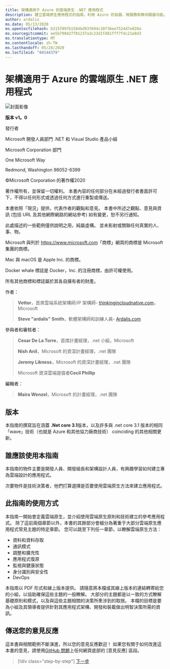 ```yaml
---
title: 架構適用于 Azure 的雲端原生 .NET 應用程式
description: 建立雲端原生應用程式的指南，利用 Azure 的容器、微服務和無伺服器功能。
author: ardalis
ms.date: 05/13/2020
ms.openlocfilehash: b315f097b1584bd93f694c10f36ee7524d7e020a
ms.sourcegitcommit: ee5b798427f81237a3c23d1fd81fff7fdc21e8d3
ms.translationtype: MT
ms.contentlocale: zh-TW
ms.lasthandoff: 05/28/2020
ms.locfileid: "84144379"
---
```

# <a name="architecting-cloud-native-net-applications-for-azure"></a>架構適用于 Azure 的雲端原生 .NET 應用程式

![封面影像](./media/cover.png)

**版本 v1。0**

發行者

Microsoft 開發人員部門 .NET 和 Visual Studio 產品小組

Microsoft Corporation 部門

One Microsoft Way

Redmond, Washington 98052-6399

&copy;Microsoft Corporation 的著作權2020

著作權所有，並保留一切權利。 本書內容的任何部分在未經過發行者書面許可下，不得以任何形式或透過任何方式進行重製或傳送。

本書依照「現況」提供，代表作者的觀點和意見。 本書中所述之觀點、意見與資訊 (包括 URL 及其他網際網路的網站參考) 如有變更，恕不另行通知。

此處描述的一些範例僅供說明之用，純屬虛構。 並未影射或關聯任何真實的人、事、物。

Microsoft 與列於 <https://www.microsoft.com>「商標」網頁的商標是 Microsoft 集團的商標。

Mac 與 macOS 是 Apple Inc. 的商標。

Docker whale 標誌是 Docker，Inc. 的注冊商標，由許可權使用。

所有其他商標和標誌屬於其各自擁有者的財產。

作者：

> **Vettor**，首席雲端系統架構師/IP 架構師- [thinkingincloudnative.com](https://thinkingincloudnative.com/about/)，Microsoft
>
> **Steve "ardalis" Smith**，軟體架構師和訓練人員- [Ardalis.com](https://ardalis.com)

參與者和審核者：

> **Cesar De La Torre**，首席計畫經理，.net 小組，Microsoft
>
> **Nish Anil**，Microsoft 的資深計畫經理，.net 團隊
>
> **Jeremy Likness**，Microsoft 的資深計畫經理，.net 團隊
>
> Microsoft 資深雲端提倡者**Cecil Phillip**

編輯者：

> **Maira Wenzel**，Microsoft 的計畫經理，.net 團隊

## <a name="version"></a>版本

本指南的撰寫旨在涵蓋 **.Net core 3.1**版本，以及許多與 .net core 3.1 版本的相同「wave」技術（也就是 Azure 和其他協力廠商技術） coinciding 的其他相關更新。

## <a name="who-should-use-this-guide"></a>誰應該使用本指南

本指南的物件主要是開發人員、開發組長和架構設計人員，有興趣學習如何建立專為雲端設計的應用程式。

次要物件是技術決策者，他們打算選擇是否要使用雲端原生方法來建立應用程式。

## <a name="how-you-can-use-this-guide"></a>此指南的使用方式

本指南一開始會定義雲端原生，並介紹使用雲端原生原則和技術建立的參考應用程式。 除了這前兩個章節以外，本書的其餘部分會細分為著重于大部分雲端原生應用程式常見主題的特定章節。 您可以跳至下列任一章節，以瞭解雲端原生方法：

- 資料和資料存取
- 通訊模式
- 調整和擴充性
- 應用程式復原
- 監視與健康狀態
- 身分識別與安全性
- DevOps

本指南以 PDF 形式和線上版本提供。 請隨意將本檔或其線上版本的連結轉寄給您的小組，以協助確保這些主題的一般瞭解。 大部分的主題都是以一致的方式瞭解基礎原則和模式，以及與這些主題相關的決策所牽涉到的取捨。 本檔的目標是要為小組及其領導者提供針對其應用程式架構、開發和裝載做出明智決策所需的資訊。

## <a name="send-your-feedback"></a>傳送您的意見反應

這本書與相關範例不斷演進，所以您的意見反應歡迎！ 如果您有關于如何改進這本書的意見，請使用[GitHub 問題](https://github.com/dotnet/docs/issues)上任何網頁底部的 [意見反應] 區段。

>[!div class="step-by-step"]
>[下一步](introduction.md)
